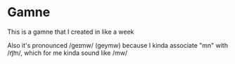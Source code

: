 # Gamne
This is a gamne that I created in like a week

Also it's pronounced /geɪmw/ (geymw) because I kinda associate "mn" with /ŋ͡m/, which for me kinda sound like /mw/
